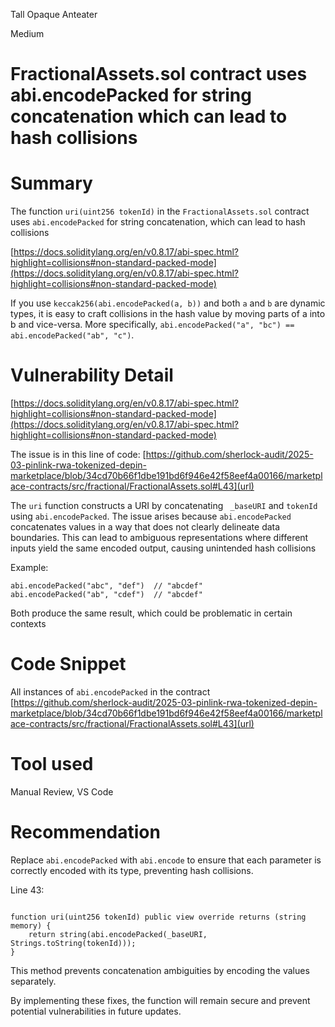 Tall Opaque Anteater

Medium

# FractionalAssets.sol contract uses abi.encodePacked for string concatenation which can lead to hash collisions

# Summary

The function ``uri(uint256 tokenId)`` in the ``FractionalAssets.sol`` contract uses ``abi.encodePacked`` for string concatenation, which can lead to hash collisions

[https://docs.soliditylang.org/en/v0.8.17/abi-spec.html?highlight=collisions#non-standard-packed-mode](https://docs.soliditylang.org/en/v0.8.17/abi-spec.html?highlight=collisions#non-standard-packed-mode)

If you use ``keccak256(abi.encodePacked(a, b))`` and both ``a`` and ``b`` are dynamic types, it is easy to craft collisions in the hash value by moving parts of a into b and vice-versa. More specifically, ``abi.encodePacked("a", "bc") == abi.encodePacked("ab", "c")``.

# Vulnerability Detail

[https://docs.soliditylang.org/en/v0.8.17/abi-spec.html?highlight=collisions#non-standard-packed-mode](https://docs.soliditylang.org/en/v0.8.17/abi-spec.html?highlight=collisions#non-standard-packed-mode)

The issue is in this line of code:
[https://github.com/sherlock-audit/2025-03-pinlink-rwa-tokenized-depin-marketplace/blob/34cd70b66f1dbe191bd6f946e42f58eef4a00166/marketplace-contracts/src/fractional/FractionalAssets.sol#L43](url)



The ``uri`` function constructs a URI by concatenating `` _baseURI`` and ``tokenId`` using ``abi.encodePacked``. The issue arises because ``abi.encodePacked`` concatenates values in a way that does not clearly delineate data boundaries. This can lead to ambiguous representations where different inputs yield the same encoded output, causing unintended hash collisions

Example:
```solidity
abi.encodePacked("abc", "def")  // "abcdef"
abi.encodePacked("ab", "cdef")  // "abcdef"
```
Both produce the same result, which could be problematic in certain contexts


# Code Snippet
All instances of ``abi.encodePacked`` in the contract 
[https://github.com/sherlock-audit/2025-03-pinlink-rwa-tokenized-depin-marketplace/blob/34cd70b66f1dbe191bd6f946e42f58eef4a00166/marketplace-contracts/src/fractional/FractionalAssets.sol#L43](url)



# Tool used
Manual Review, VS Code

# Recommendation
Replace ``abi.encodePacked`` with ``abi.encode`` to ensure that each parameter is correctly encoded with its type, preventing hash collisions.

Line 43:

```solidity

function uri(uint256 tokenId) public view override returns (string memory) {
    return string(abi.encodePacked(_baseURI, Strings.toString(tokenId)));
}
```



This method prevents concatenation ambiguities by encoding the values separately.

By implementing these fixes, the function will remain secure and prevent potential vulnerabilities in future updates.